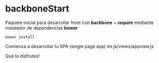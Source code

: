 # backboneStart
Paquete inicial para desarrollar front con **backbone** + **require** mediante instalador de dependencias **bower**

```
bower install
```

Comienza a desarrollar tu SPA (single page app) en js/views/appview.js

Que lo disfrutes!
